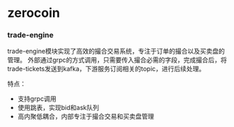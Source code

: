 # zerocoin


### trade-engine   
trade-engine模块实现了高效的撮合交易系统，专注于订单的撮合以及买卖盘的管理。
外部通过grpc的方式调用，只需要传入撮合必需的字段，完成撮合后，将trade-tickets发送到kafka，下游服务订阅相关的topic，进行后续处理。

特点：
- 支持grpc调用
- 使用跳表，实现bid和ask队列
- 高内聚低耦合，内部专注于撮合交易和买卖盘管理